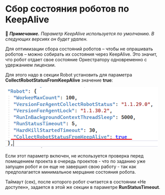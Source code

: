 # Сбор состояния роботов по KeepAlive
:small_blue_diamond: ***Примечание.** Параметр KeepAlive используется по умолчанию. В следующих версиях он будет удален.*

Для оптимизации сбора состояний роботов – чтобы не опрашивать роботов – можно собирать их состояния через KeepAlive. Это значит, что робот отдает свое состояние Оркестратору одновременно с удержанием лицензии. 

Для этого надо в секции Robot установить для параметра **CollectRobotStatusFromKeepAlive** значение **true**:

![](<../../../.gitbook/assets/collecting-state-of-robots-1.png>)

Если этот параметр включен, не используется проверка перед помещением проекта в очередь проектов - что по заданию уже запущен робот и он еще не завершил свою работу - так как предполагается минимальное мерцание состояния робота.

Таймаут (сек), после которого робот считается в состоянии «Не доступен», задается в этой же секции в параметре **RunStatusTimeout**.

